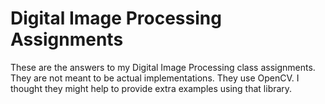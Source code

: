 # Digital Image Processing Assignments
These are the answers to my Digital Image Processing class assignments. They are not meant to be actual implementations. They use OpenCV. I thought they might help to provide extra examples using that library.
